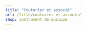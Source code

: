 ```yaml
---
title: "Couturier et associé"
url: /lille/couturier-et-associe/
shop: instrument de musique
---
```

